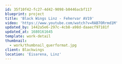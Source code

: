 ```yaml
---
id: 35f10f42-fc27-4d42-9098-b0446acbf117
blueprint: project
title: 'Black Wings Linz - Fehervar AV19'
video: 'https://www.youtube.com/watch?v=RAB7ORrmd1M'
updated_by: 1442a5e6-297c-4cb8-a98d-daaecf97181f
updated_at: 1680161645
template: work-detail
thumbnail:
  - work/thumbnail_querformat.jpg
client: Blackwings
location: 'Eisarena, Linz'
---
```

